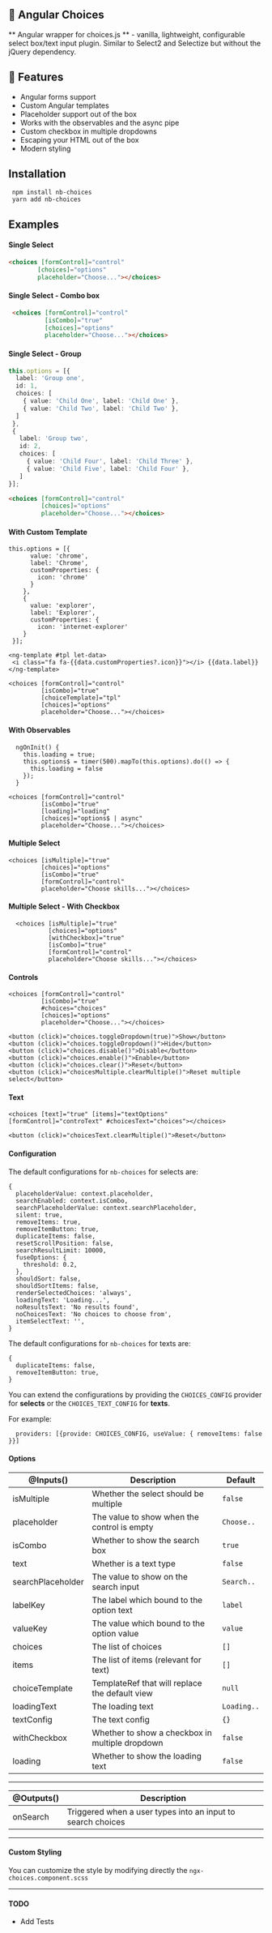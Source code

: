 ## 📢 Angular Choices 
** Angular wrapper for choices.js ** - vanilla, lightweight, configurable select box/text input plugin. Similar to Select2 and Selectize but without the jQuery dependency.

## 🍭 Features

 - Angular forms support
 - Custom Angular templates
 - Placeholder support out of the box
 - Works with the observables and the async pipe
 - Custom checkbox in multiple dropdowns
 - Escaping your HTML out of the box
 - Modern styling

## Installation

     npm install nb-choices
     yarn add nb-choices

 ## Examples

#### Single Select
```html
<choices [formControl]="control"
        [choices]="options"
        placeholder="Choose..."></choices>

```


#### Single Select - Combo box
```html
 <choices [formControl]="control"
          [isCombo]="true"
          [choices]="options"
          placeholder="Choose..."></choices>
```

              
#### Single Select - Group
```ts
this.options = [{
  label: 'Group one',
  id: 1,
  choices: [
    { value: 'Child One', label: 'Child One' },
    { value: 'Child Two', label: 'Child Two' },
  ]
 },
 {
   label: 'Group two',
   id: 2,
   choices: [
     { value: 'Child Four', label: 'Child Three' },
     { value: 'Child Five', label: 'Child Four' },
   ]
}];
```
```html
<choices [formControl]="control"
         [choices]="options"
         placeholder="Choose..."></choices>
```


#### With Custom Template

    this.options = [{
          value: 'chrome',
          label: 'Chrome',
          customProperties: {
            icon: 'chrome'
          }
        },
        {
          value: 'explorer',
          label: 'Explorer',
          customProperties: {
            icon: 'internet-explorer'
        }
     }];
          
    <ng-template #tpl let-data>
     <i class="fa fa-{{data.customProperties?.icon}}"></i> {{data.label}}
    </ng-template>
    
    <choices [formControl]="control"
             [isCombo]="true"
             [choiceTemplate]="tpl"
             [choices]="options"
             placeholder="Choose..."></choices>
             
#### With Observables

      ngOnInit() {
        this.loading = true;
        this.options$ = timer(500).mapTo(this.options).do(() => {
          this.loading = false
        });
      }
      
    <choices [formControl]="control"
             [isCombo]="true"
             [loading]="loading"
             [choices]="options$ | async"
             placeholder="Choose..."></choices>

#### Multiple Select

    <choices [isMultiple]="true"
             [choices]="options"
             [isCombo]="true"
             [formControl]="control"
             placeholder="Choose skills..."></choices>

#### Multiple Select - With Checkbox

      <choices [isMultiple]="true"
               [choices]="options"
               [withCheckbox]="true"
               [isCombo]="true"
               [formControl]="control"
               placeholder="Choose skills..."></choices>

#### Controls

    <choices [formControl]="control"
             [isCombo]="true"
             #choices="choices"
             [choices]="options"
             placeholder="Choose..."></choices>
    
    <button (click)="choices.toggleDropdown(true)">Show</button>
    <button (click)="choices.toggleDropdown()">Hide</button>
    <button (click)="choices.disable()">Disable</button>
    <button (click)="choices.enable()">Enable</button>
    <button (click)="choices.clear()">Reset</button>
    <button (click)="choicesMultiple.clearMultiple()">Reset multiple select</button>
    
#### Text

    <choices [text]="true" [items]="textOptions" [formControl]="controText" #choicesText="choices"></choices>

    <button (click)="choicesText.clearMultiple()">Reset</button>

#### Configuration
The default configurations for `nb-choices` for selects are:

    {
      placeholderValue: context.placeholder,
      searchEnabled: context.isCombo,
      searchPlaceholderValue: context.searchPlaceholder,
      silent: true,
      removeItems: true,
      removeItemButton: true,
      duplicateItems: false,
      resetScrollPosition: false,
      searchResultLimit: 10000,
      fuseOptions: {
        threshold: 0.2,
      },
      shouldSort: false,
      shouldSortItems: false,
      renderSelectedChoices: 'always',
      loadingText: 'Loading...',
      noResultsText: 'No results found',
      noChoicesText: 'No choices to choose from',
      itemSelectText: '',
    }
    
The default configurations for `nb-choices` for texts are:

    {
      duplicateItems: false,
      removeItemButton: true,
    }

You can extend the configurations by providing the `CHOICES_CONFIG` provider for **selects** or the `CHOICES_TEXT_CONFIG` for **texts**. 

For example:

      providers: [{provide: CHOICES_CONFIG, useValue: { removeItems: false }}]

#### Options
| @Inputs()         | Description                                     | Default     |
|-------------------|-------------------------------------------------|-------------|
| isMultiple        | Whether the select should be multiple           | `false`     |
| placeholder       | The value to show when the control is empty     | `Choose..`  |
| isCombo           | Whether to show the search box                  | `true`      |
| text              | Whether is a text type                          | `false`     |
| searchPlaceholder | The value to show on the search input           | `Search..`  |
| labelKey          | The label which bound to the option text        | `label`     |
| valueKey          | The value which bound to the option value       | `value`     |
| choices           | The list of choices                             | `[]`        |
| items             | The list of items (relevant for text)           | `[]`        |
| choiceTemplate    | TemplateRef that will replace the default view       | `null`      |
| loadingText       | The loading text                                | `Loading..` |
| textConfig        | The text config                                 | `{}`        |
| withCheckbox      | Whether to show a checkbox in multiple dropdown | `false`     |
| loading           | Whether to show the loading text                | `false`     |


----------


| @Outputs() | Description                                                 |
|------------|-------------------------------------------------------------|
| onSearch   | Triggered when a user types into an input to search choices |


----------


#### Custom Styling
You can customize the style by modifying directly the `ngx-choices.component.scss`

----------
#### TODO
- Add Tests
